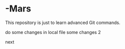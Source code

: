 # -Mars
This repository is just to learn advanced Git commands. 

do some changes in local file
some changes 2

next
